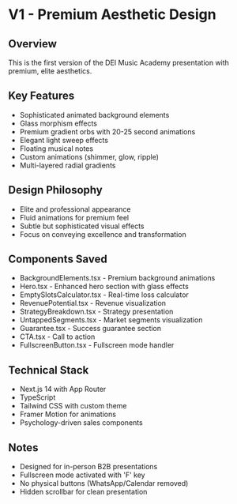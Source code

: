 # V1 - Premium Aesthetic Design

## Overview
This is the first version of the DEI Music Academy presentation with premium, elite aesthetics.

## Key Features
- Sophisticated animated background elements
- Glass morphism effects
- Premium gradient orbs with 20-25 second animations
- Elegant light sweep effects
- Floating musical notes
- Custom animations (shimmer, glow, ripple)
- Multi-layered radial gradients

## Design Philosophy
- Elite and professional appearance
- Fluid animations for premium feel
- Subtle but sophisticated visual effects
- Focus on conveying excellence and transformation

## Components Saved
- BackgroundElements.tsx - Premium background animations
- Hero.tsx - Enhanced hero section with glass effects
- EmptySlotsCalculator.tsx - Real-time loss calculator
- RevenuePotential.tsx - Revenue visualization
- StrategyBreakdown.tsx - Strategy presentation
- UntappedSegments.tsx - Market segments visualization
- Guarantee.tsx - Success guarantee section
- CTA.tsx - Call to action
- FullscreenButton.tsx - Fullscreen mode handler

## Technical Stack
- Next.js 14 with App Router
- TypeScript
- Tailwind CSS with custom theme
- Framer Motion for animations
- Psychology-driven sales components

## Notes
- Designed for in-person B2B presentations
- Fullscreen mode activated with 'F' key
- No physical buttons (WhatsApp/Calendar removed)
- Hidden scrollbar for clean presentation